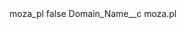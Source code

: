 <?xml version="1.0" encoding="UTF-8"?>
<CustomMetadata xmlns="http://soap.sforce.com/2006/04/metadata" xmlns:xsi="http://www.w3.org/2001/XMLSchema-instance" xmlns:xsd="http://www.w3.org/2001/XMLSchema">
    <label>moza_pl</label>
    <protected>false</protected>
    <values>
        <field>Domain_Name__c</field>
        <value xsi:type="xsd:string">moza.pl</value>
    </values>
</CustomMetadata>
